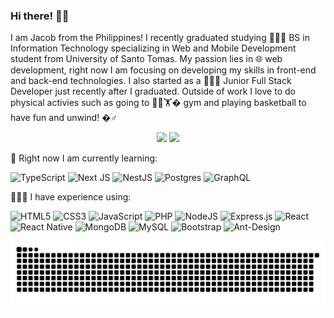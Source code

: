### Hi there! 👋🏻

I am Jacob from the Philippines! I recently graduated studying 👨🏻‍🎓 BS in Information Technology specializing in Web and Mobile Development student from University of Santo Tomas. My passion lies in 🌐 web development, right now I am focusing on developing my skills in front-end and back-end technologies. I also started as a 👨🏻‍💻 Junior Full Stack Developer just recently after I graduated. Outside of work I love to do physical activies such as going to ⛹🏻🏋� gym and playing basketball to have fun and unwind! �‍♂️

<p align="center">
  <img height=200 src="https://github-readme-stats-jacob.vercel.app/api?username=franc1sjacob&show_icons=true&theme=transparent&count_private=true" />
  <img height=200 src="https://streak-stats.demolab.com?user=franc1sjacob&theme=transparent&exclude_days=Sun%2CSat&card_width=325&hide_current_streak=true" />
</p>

🌿 Right now I am currently learning:

![TypeScript](https://img.shields.io/badge/typescript-%23007ACC.svg?style=for-the-badge&logo=typescript&logoColor=white)
![Next JS](https://img.shields.io/badge/Next-black?style=for-the-badge&logo=next.js&logoColor=white)
![NestJS](https://img.shields.io/badge/nestjs-%23E0234E.svg?style=for-the-badge&logo=nestjs&logoColor=white)
![Postgres](https://img.shields.io/badge/postgres-%23316192.svg?style=for-the-badge&logo=postgresql&logoColor=white)
![GraphQL](https://img.shields.io/badge/-GraphQL-E10098?style=for-the-badge&logo=graphql&logoColor=white)

🧑🏻‍💻 I have experience using:

![HTML5](https://img.shields.io/badge/html5-%23E34F26.svg?style=for-the-badge&logo=html5&logoColor=white)
![CSS3](https://img.shields.io/badge/css3-%231572B6.svg?style=for-the-badge&logo=css3&logoColor=white)
![JavaScript](https://img.shields.io/badge/javascript-%23323330.svg?style=for-the-badge&logo=javascript&logoColor=%23F7DF1E)
![PHP](https://img.shields.io/badge/php-%23777BB4.svg?style=for-the-badge&logo=php&logoColor=white)
![NodeJS](https://img.shields.io/badge/node.js-6DA55F?style=for-the-badge&logo=node.js&logoColor=white)
![Express.js](https://img.shields.io/badge/express.js-%23404d59.svg?style=for-the-badge&logo=express&logoColor=%2361DAFB)
![React](https://img.shields.io/badge/react-%2320232a.svg?style=for-the-badge&logo=react&logoColor=%2361DAFB)
![React Native](https://img.shields.io/badge/react_native-%2320232a.svg?style=for-the-badge&logo=react&logoColor=%2361DAFB)
![MongoDB](https://img.shields.io/badge/MongoDB-%234ea94b.svg?style=for-the-badge&logo=mongodb&logoColor=white)
![MySQL](https://img.shields.io/badge/mysql-%2300f.svg?style=for-the-badge&logo=mysql&logoColor=white)
![Bootstrap](https://img.shields.io/badge/bootstrap-%238511FA.svg?style=for-the-badge&logo=bootstrap&logoColor=white)
![Ant-Design](https://img.shields.io/badge/-AntDesign-%230170FE?style=for-the-badge&logo=ant-design&logoColor=white)

![snake gif](https://github.com/franc1sjacob/franc1sjacob/blob/output/github-contribution-grid-snake-dark.svg)



